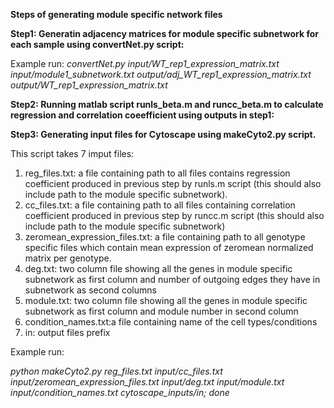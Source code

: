 **Steps of generating module specific network files**

**Step1: Generatin adjacency matrices for module specific subnetwork for each sample using convertNet.py script:**

Example run: *convertNet.py input/WT_rep1_expression_matrix.txt input/module1_subnetwork.txt output/adj_WT_rep1_expression_matrix.txt output/WT_rep1_expression_matrix.txt*

**Step2: Running matlab script runls_beta.m and runcc_beta.m to calculate regression and correlation coeefficient using outputs in step1:**

**Step3: Generating input files for Cytoscape using makeCyto2.py script.** 

This script takes 7 imput files:
1. reg_files.txt: a file containing path to all files contains regression coefficient produced in previous step by runls.m script (this should also include path to the module specific subnetwork).
2. cc_files.txt: a file containing path to all files containing correlation coefficient produced in previous step by runcc.m script (this should also include path to the module specific subnetwork)
3. zeromean_expression_files.txt: a file containing path to all genotype specific files which contain mean expression of zeromean normalized matrix per genotype.
4. deg.txt: two column file showing all the genes in module specific subnetwork as first column and number of outgoing edges they have in subnetwork as second columns
5. module.txt: two column file showing all the genes in module specific subnetwork as first column and module number in second column
6. condition_names.txt:a file containing name of the cell types/conditions
7. in: output files prefix

Example run:

*python makeCyto2.py reg_files.txt  input/cc_files.txt input/zeromean_expression_files.txt input/deg.txt input/module.txt input/condition_names.txt cytoscape_inputs/in; done*
